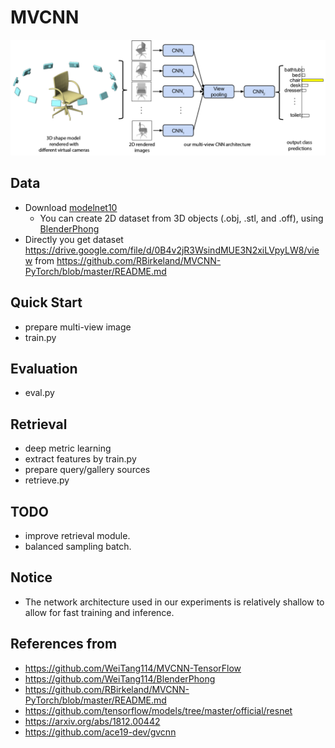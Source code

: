 # MVCNN
![](assets/mvcnn_framework.png)

## Data
- Download [modelnet10](http://modelnet.cs.princeton.edu/)
  - You can create 2D dataset from 3D objects (.obj, .stl, and .off), using [BlenderPhong](https://github.com/WeiTang114/BlenderPhong)
- Directly you get dataset https://drive.google.com/file/d/0B4v2jR3WsindMUE3N2xiLVpyLW8/view from https://github.com/RBirkeland/MVCNN-PyTorch/blob/master/README.md

## Quick Start
- prepare multi-view image
- train.py

## Evaluation
- eval.py

## Retrieval
- deep metric learning
- extract features by train.py
- prepare query/gallery sources
- retrieve.py
    
## TODO
- improve retrieval module.
- balanced sampling batch.

## Notice
- The network architecture used in our experiments is relatively shallow to 
allow for fast training and inference.

## References from
- https://github.com/WeiTang114/MVCNN-TensorFlow
- https://github.com/WeiTang114/BlenderPhong
- https://github.com/RBirkeland/MVCNN-PyTorch/blob/master/README.md
- https://github.com/tensorflow/models/tree/master/official/resnet
- https://arxiv.org/abs/1812.00442
- https://github.com/ace19-dev/gvcnn

